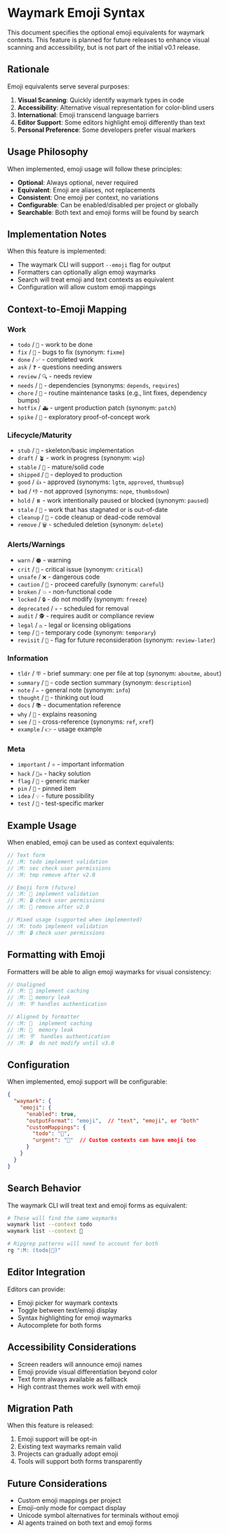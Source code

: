 <!-- :M: tldr Emoji equivalents for waymark contexts (future feature) -->
<!-- :M: idea Visual scanning enhancement, not required for v0.1 -->
<!-- :M: revisit Consider after v0.5.0 based on user feedback -->

# Waymark Emoji Syntax

This document specifies the optional emoji equivalents for waymark contexts. This feature is planned for future releases to enhance visual scanning and accessibility, but is not part of the initial v0.1 release.

## Rationale

Emoji equivalents serve several purposes:
1. **Visual Scanning**: Quickly identify waymark types in code
2. **Accessibility**: Alternative visual representation for color-blind users
3. **International**: Emoji transcend language barriers
4. **Editor Support**: Some editors highlight emoji differently than text
5. **Personal Preference**: Some developers prefer visual markers

## Usage Philosophy

When implemented, emoji usage will follow these principles:
- **Optional**: Always optional, never required
- **Equivalent**: Emoji are aliases, not replacements
- **Consistent**: One emoji per context, no variations
- **Configurable**: Can be enabled/disabled per project or globally
- **Searchable**: Both text and emoji forms will be found by search

## Implementation Notes

When this feature is implemented:
- The waymark CLI will support `--emoji` flag for output
- Formatters can optionally align emoji waymarks
- Search will treat emoji and text contexts as equivalent
- Configuration will allow custom emoji mappings

## Context-to-Emoji Mapping

### Work

- `todo` / `📝` - work to be done
- `fix` / `🐛` - bugs to fix (synonym: `fixme`)
- `done` / `✅` - completed work
- `ask` / `❓` - questions needing answers
- `review` / `🔍` - needs review
- `needs` / `🔗` - dependencies (synonyms: `depends`, `requires`)
- `chore` / `🧹` - routine maintenance tasks (e.g., lint fixes, dependency bumps)
- `hotfix` / `🚑️` - urgent production patch (synonym: `patch`)
- `spike` / `🧬` - exploratory proof-of-concept work

### Lifecycle/Maturity

- `stub` / `🌱` - skeleton/basic implementation
- `draft` / `🪴` - work in progress (synonym: `wip`)
- `stable` / `🌳` - mature/solid code
- `shipped` / `🚢` - deployed to production
- `good` / `👍` - approved (synonyms: `lgtm`, `approved`, `thumbsup`)
- `bad` / `👎` - not approved (synonyms: `nope`, `thumbsdown`)
- `hold` / `⏸️` - work intentionally paused or blocked (synonym: `paused`)
- `stale` / `🥀` - work that has stagnated or is out-of-date
- `cleanup` / `🧼` - code cleanup or dead-code removal
- `remove` / `🗑️` - scheduled deletion (synonym: `delete`)

### Alerts/Warnings

- `warn` / `🟠` - warning
- `crit` / `🔴` - critical issue (synonym: `critical`)
- `unsafe` / `❌` - dangerous code
- `caution` / `🚧` - proceed carefully (synonym: `careful`)
- `broken` / `💥` - non-functional code
- `locked` / `🔒` - do not modify (synonym: `freeze`)
- `deprecated` / `💀` - scheduled for removal
- `audit` / `🕵️` - requires audit or compliance review
- `legal` / `⚖️` - legal or licensing obligations
- `temp` / `🍂` - temporary code (synonym: `temporary`)
- `revisit` / `🔄` - flag for future reconsideration (synonym: `review-later`)

### Information

- `tldr` / `🪧` - brief summary: one per file at top (synonym: `aboutme`, `about`)
- `summary` / `📖` - code section summary (synonym: `description`)
- `note` / `✏️` - general note (synonym: `info`)
- `thought` / `💭` - thinking out loud
- `docs` / `📚` - documentation reference
- `why` / `🤔` - explains reasoning
- `see` / `👀` - cross-reference (synonyms: `ref`, `xref`)
- `example` / `👉` - usage example

### Meta

- `important` / `⭐` - important information
- `hack` / `🏴‍☠️` - hacky solution
- `flag` / `🚩` - generic marker
- `pin` / `📍` - pinned item
- `idea` / `💡` - future possibility
- `test` / `🧪` - test-specific marker

## Example Usage

When enabled, emoji can be used as context equivalents:

```javascript
// Text form
// :M: todo implement validation
// :M: sec check user permissions
// :M: tmp remove after v2.0

// Emoji form (future)
// :M: 📝 implement validation
// :M: 🔒 check user permissions  
// :M: 🍂 remove after v2.0

// Mixed usage (supported when implemented)
// :M: todo implement validation
// :M: 🔒 check user permissions
```

## Formatting with Emoji

Formatters will be able to align emoji waymarks for visual consistency:

```javascript
// Unaligned
// :M: 📝 implement caching
// :M: 🐛 memory leak
// :M: 🪧 handles authentication

// Aligned by formatter
// :M: 📝  implement caching
// :M: 🐛  memory leak  
// :M: 🪧  handles authentication
// :M: 🔒  do not modify until v3.0
```

## Configuration

When implemented, emoji support will be configurable:

```json
{
  "waymark": {
    "emoji": {
      "enabled": true,
      "outputFormat": "emoji",  // "text", "emoji", or "both"
      "customMappings": {
        "todo": "📝",
        "urgent": "🚨"  // Custom contexts can have emoji too
      }
    }
  }
}
```

## Search Behavior

The waymark CLI will treat text and emoji forms as equivalent:

```bash
# These will find the same waymarks
waymark list --context todo
waymark list --context 📝

# Ripgrep patterns will need to account for both
rg ":M: (todo|📝)"
```

## Editor Integration

Editors can provide:
- Emoji picker for waymark contexts
- Toggle between text/emoji display
- Syntax highlighting for emoji waymarks
- Autocomplete for both forms

## Accessibility Considerations

- Screen readers will announce emoji names
- Emoji provide visual differentiation beyond color
- Text form always available as fallback
- High contrast themes work well with emoji

## Migration Path

When this feature is released:
1. Emoji support will be opt-in
2. Existing text waymarks remain valid
3. Projects can gradually adopt emoji
4. Tools will support both forms transparently

## Future Considerations

- Custom emoji mappings per project
- Emoji-only mode for compact display
- Unicode symbol alternatives for terminals without emoji
- AI agents trained on both text and emoji forms
